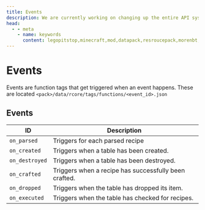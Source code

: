 ```yaml
---
title: Events
description: We are currently working on changing up the entire API system. Hopefully, it will be released soon! For now you can see the up-coming changes to the API.
head:
  - - meta
    - name: keywords
      content: legopitstop,minecraft,mod,datapack,resroucepack,morenbt,nbt,data
---
```


# Events

Events are function tags that get triggered when an event happens. These are located `<pack>/data/rcore/tags/functions/<event_id>.json`

## Events

| ID             | Description                                           |
| -------------- | ----------------------------------------------------- |
| `on_parsed`    | Triggers for each parsed recipe                       |
| `on_created`   | Triggers when a table has been created.               |
| `on_destroyed` | Triggers when a table has been destroyed.             |
| `on_crafted`   | Triggers when a recipe has successfully been crafted. |
| `on_dropped`   | Triggers when the table has dropped its item.         |
| `on_executed`  | Triggers when the table has checked for recipes.      |
